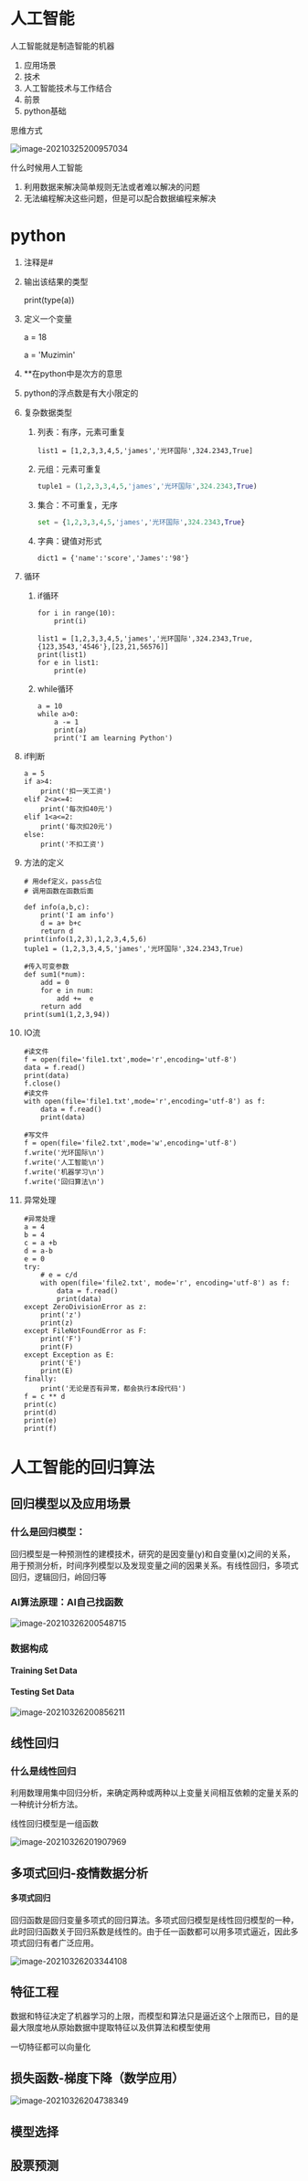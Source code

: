 # 人工智能
人工智能就是制造智能的机器
1. 应用场景
2. 技术
3. 人工智能技术与工作结合
4. 前景
5. python基础

思维方式

![image-20210325200957034](upload/image-20210325200957034.png)

什么时候用人工智能

1. 利用数据来解决简单规则无法或者难以解决的问题
2. 无法编程解决这些问题，但是可以配合数据编程来解决

# python

1. 注释是#

2. 输出该结果的类型

   print(type(a))

3. 定义一个变量

   a = 18

   a = 'Muzimin'

4. **在python中是次方的意思 

5. python的浮点数是有大小限定的

6. 复杂数据类型

   1. 列表：有序，元素可重复

      ```
      list1 = [1,2,3,3,4,5,'james','光环国际',324.2343,True]
      ```

      

   2. 元组：元素可重复

      ```py
      tuple1 = (1,2,3,3,4,5,'james','光环国际',324.2343,True)
      ```

      

   3. 集合：不可重复，无序

      ```python
      set = {1,2,3,3,4,5,'james','光环国际',324.2343,True}
      ```

      

   4. 字典：键值对形式

      ```
      dict1 = {'name':'score','James':'98'}
      ```

      

7. 循环

   1. if循环

      ```
      for i in range(10):
          print(i)
          
      list1 = [1,2,3,3,4,5,'james','光环国际',324.2343,True,{123,3543,'4546'},[23,21,56576]]
      print(list1)
      for e in list1:
          print(e)
      ```

   2. while循环

      ```
      a = 10
      while a>0:
          a -= 1
          print(a)
          print('I am learning Python')
      ```

      

8. if判断

   ```
   a = 5
   if a>4:
       print('扣一天工资')
   elif 2<a<=4:
       print('每次扣40元')
   elif 1<a<=2:
       print('每次扣20元')
   else:
       print('不扣工资')
   ```

   

9. 方法的定义

   ```
   # 用def定义，pass占位
   # 调用函数在函数后面
   
   def info(a,b,c):
       print('I am info')
       d = a+ b+c
       return d
   print(info(1,2,3),1,2,3,4,5,6)
   tuple1 = (1,2,3,3,4,5,'james','光环国际',324.2343,True)
   
   #传入可变参数
   def sum1(*num):
       add = 0
       for e in num:
           add +=  e
       return add
   print(sum1(1,2,3,94))
   ```

   

10. IO流

    ```
    #读文件
    f = open(file='file1.txt',mode='r',encoding='utf-8')
    data = f.read()
    print(data)
    f.close()
    #读文件
    with open(file='file1.txt',mode='r',encoding='utf-8') as f:
        data = f.read()
        print(data)
    
    #写文件
    f = open(file='file2.txt',mode='w',encoding='utf-8')
    f.write('光环国际\n')
    f.write('人工智能\n')
    f.write('机器学习\n')
    f.write('回归算法\n')
    ```

    

11. 异常处理

    ```
    #异常处理
    a = 4
    b = 4
    c = a +b
    d = a-b
    e = 0
    try:
        # e = c/d
        with open(file='file2.txt', mode='r', encoding='utf-8') as f:
            data = f.read()
            print(data)
    except ZeroDivisionError as z:
        print('z')
        print(z)
    except FileNotFoundError as F:
        print('F')
        print(F)
    except Exception as E:
        print('E')
        print(E)
    finally:
        print('无论是否有异常，都会执行本段代码')
    f = c ** d
    print(c)
    print(d)
    print(e)
    print(f)
    ```

    


# 人工智能的回归算法

## 回归模型以及应用场景

### 什么是回归模型：

回归模型是一种预测性的建模技术，研究的是因变量(y)和自变量(x)之间的关系，用于预测分析，时间序列模型以及发现变量之间的因果关系。有线性回归，多项式回归，逻辑回归，岭回归等

### AI算法原理：AI自己找函数

![image-20210326200548715](upload/image-20210326200548715.png)

### 数据构成

#### Training Set Data

#### Testing Set Data

![image-20210326200856211](upload/image-20210326200856211.png)

## 线性回归

### 什么是线性回归

利用数理用集中回归分析，来确定两种或两种以上变量关间相互依赖的定量关系的一种统计分析方法。

线性回归模型是一组函数

![image-20210326201907969](upload/image-20210326201907969.png)



## 多项式回归-疫情数据分析

#### 多项式回归

回归函数是回归变量多项式的回归算法。多项式回归模型是线性回归模型的一种，此时回归函数关于回归系数是线性的。由于任一函数都可以用多项式逼近，因此多项式回归有者广泛应用。

![image-20210326203344108](upload/image-20210326203344108.png)

## 特征工程

数据和特征决定了机器学习的上限，而模型和算法只是逼近这个上限而已，目的是最大限度地从原始数据中提取特征以及供算法和模型使用

一切特征都可以向量化

## 损失函数-梯度下降（数学应用）

![image-20210326204738349](upload/image-20210326204738349.png)



## 模型选择

## 股票预测